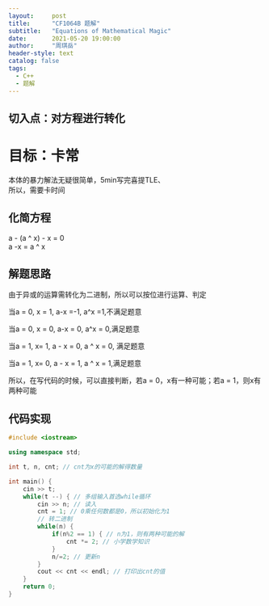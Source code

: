 ```yaml
---
layout:     post
title:      "CF1064B 题解"
subtitle:   "Equations of Mathematical Magic"
date:       2021-05-20 19:00:00
author:     "周琪岳"
header-style: text
catalog: false
tags: 
  - C++
  - 题解
---
```

## 切入点：对方程进行转化  
# 目标：卡常  
本体的暴力解法无疑很简单，5min写完喜提TLE、  
所以，需要卡时间  
## 化简方程  
a - (a ^ x) - x = 0  
     a -x = a ^ x  
## 解题思路  
由于异或的运算需转化为二进制，所以可以按位进行运算、判定  

当a = 0, x = 1, a-x =-1, a^x =1,不满足题意

当a = 0, x = 0, a-x = 0, a^x = 0,满足题意

当a = 1, x= 1, a - x = 0, a ^ x = 0, 满足题意

当a = 1, x= 0, a - x = 1, a ^ x = 1,满足题意

所以，在写代码的时候，可以直接判断，若a = 0，x有一种可能；若a = 1，则x有两种可能

## 代码实现  
```c++
#include <iostream>

using namespace std;

int t, n, cnt; // cnt为x的可能的解得数量

int main() {
    cin >> t;
    while(t --) { // 多组输入首选while循环
        cin >> n; // 读入
        cnt = 1; // 0乘任何数都是0，所以初始化为1
        // 转二进制
        while(n) {
            if(n%2 == 1) { // n为1，则有两种可能的解
                cnt *= 2; // 小学数学知识
            }
            n/=2; // 更新n
        }
        cout << cnt << endl; // 打印出cnt的值
    }
    return 0;
}
```
